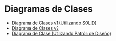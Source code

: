 # Diagramas de Clases

- [Diagrama de Clases v1 (Utilizando SOLID)](https://drive.google.com/file/d/1IS_39AykBr312jyXRHkYRvfO6NLZuoFT/view?usp=sharing)
- [Diagrama de Clases v2](https://drive.google.com/file/d/1sFqjTyTWzImtdgdWRaYXkOwRzzaojShD/view?usp=sharing)
- [Diagrama de Clase (Utilizando Patrón de Diseño)](https://drive.google.com/file/d/1b_up4em75Zsy8p8W1IDlDHV3uL1nVfaE/view?usp=sharing)
